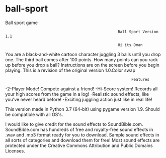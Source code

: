 # ball-sport
 Ball sport game 

                                                      Ball Sport Version 1.1
                                                      
                                                      Hi its Dman 
You are a black-and-white cartoon character  juggling 3 balls until you drop one.  The third ball comes after 100 points.  How many points can you rack up before you drop a ball?  Instructions are on the screen before you begin playing.  This is a revision of the original version 1.0.Color swap

                                                            Features

-2-Player Mode!  Compete against a friend!
-Hi-Score system!  Records all your high scores from the game in a log!
-Realistic sound effects, like you've never heard before!
-Exciting juggling action just like in real life!

This version made in Python 3.7 (64-bit) using pygame version 1.9.  Should be compatible with all OS's.

I would like to give credit for the sound effects to  SoundBible.com.  SoundBible.com has hundreds of free and royalty-free sound effects in .wav and .mp3 format ready for you to download.  Sample sound effects in all sorts of categories and download them for free!  Most sound effects are protected under the Creative Commons Attribution and Public Domains Licenses.

